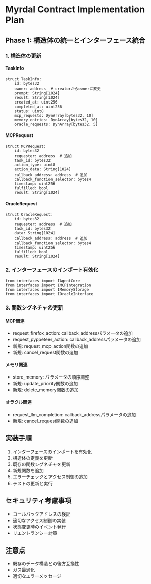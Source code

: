 # Myrdal Contract Implementation Plan

## Phase 1: 構造体の統一とインターフェース統合

### 1. 構造体の更新

#### TaskInfo
```vyper
struct TaskInfo:
    id: bytes32
    owner: address  # creatorからownerに変更
    prompt: String[1024]
    result: String[1024]
    created_at: uint256
    completed_at: uint256
    status: uint8
    mcp_requests: DynArray[bytes32, 10]
    memory_entries: DynArray[bytes32, 10]
    oracle_requests: DynArray[bytes32, 5]
```

#### MCPRequest
```vyper
struct MCPRequest:
    id: bytes32
    requester: address  # 追加
    task_id: bytes32
    action_type: uint8
    action_data: String[1024]
    callback_address: address  # 追加
    callback_function_selector: bytes4
    timestamp: uint256
    fulfilled: bool
    result: String[1024]
```

#### OracleRequest
```vyper
struct OracleRequest:
    id: bytes32
    requester: address  # 追加
    task_id: bytes32
    data: String[1024]
    callback_address: address  # 追加
    callback_function_selector: bytes4
    timestamp: uint256
    fulfilled: bool
    result: String[1024]
```

### 2. インターフェースのインポート有効化

```vyper
from interfaces import IAgentCore
from interfaces import IMCPIntegration
from interfaces import IMemoryStorage
from interfaces import IOracleInterface
```

### 3. 関数シグネチャの更新

#### MCP関連
- request_firefox_action: callback_addressパラメータの追加
- request_pyppeteer_action: callback_addressパラメータの追加
- 新規: request_mcp_action関数の追加
- 新規: cancel_request関数の追加

#### メモリ関連
- store_memory: パラメータの順序調整
- 新規: update_priority関数の追加
- 新規: delete_memory関数の追加

#### オラクル関連
- request_llm_completion: callback_addressパラメータの追加
- 新規: cancel_request関数の追加

## 実装手順

1. インターフェースのインポートを有効化
2. 構造体の定義を更新
3. 既存の関数シグネチャを更新
4. 新規関数を追加
5. エラーチェックとアクセス制御の追加
6. テストの更新と実行

## セキュリティ考慮事項

- コールバックアドレスの検証
- 適切なアクセス制御の実装
- 状態変更時のイベント発行
- リエントランシー対策

## 注意点

- 既存のデータ構造との後方互換性
- ガス最適化
- 適切なエラーメッセージ